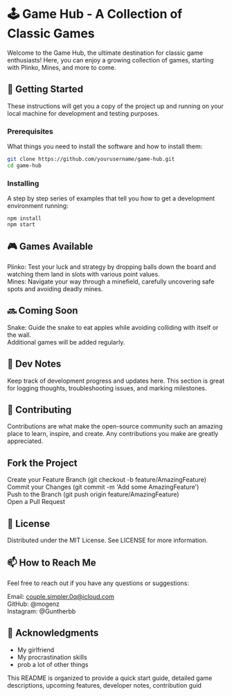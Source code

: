 # 🕹️ Game Hub - A Collection of Classic Games

Welcome to the Game Hub, the ultimate destination for classic game enthusiasts! Here, you can enjoy a growing collection of games, starting with Plinko, Mines, and more to come.

## 🚀 Getting Started

These instructions will get you a copy of the project up and running on your local machine for development and testing purposes.

### Prerequisites

What things you need to install the software and how to install them:

```bash
git clone https://github.com/yourusername/game-hub.git
cd game-hub
```



### Installing
A step by step series of examples that tell you how to get a development environment running:

```
npm install
npm start
```




## 🎮 Games Available
Plinko: Test your luck and strategy by dropping balls down the board and watching them land in slots with various point values.  
Mines: Navigate your way through a minefield, carefully uncovering safe spots and avoiding deadly mines.


## 🔜 Coming Soon
Snake: Guide the snake to eat apples while avoiding colliding with itself or the wall.  
Additional games will be added regularly.


## 📝 Dev Notes
Keep track of development progress and updates here. This section is great for logging thoughts, troubleshooting issues, and marking milestones.


## 🤝 Contributing
Contributions are what make the open-source community such an amazing place to learn, inspire, and create. Any contributions you make are greatly appreciated.


## Fork the Project
Create your Feature Branch (git checkout -b feature/AmazingFeature)  
Commit your Changes (git commit -m 'Add some AmazingFeature')  
Push to the Branch (git push origin feature/AmazingFeature)  
Open a Pull Request  


## 📜 License
Distributed under the MIT License. See LICENSE for more information.

## 📫 How to Reach Me
Feel free to reach out if you have any questions or suggestions:

Email: couple.simpler.0q@icloud.com  
GitHub: @mogenz  
Instagram: @Guntherbb  


## 💖 Acknowledgments
- My girlfriend
- My procrastination skills
- prob a lot of other things




This README is organized to provide a quick start guide, detailed game descriptions, upcoming features, developer notes, contribution guid
